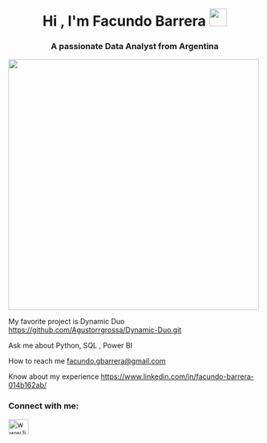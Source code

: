 <h1 align="center"><b>Hi , I'm Facundo Barrera </b><img src="https://media.giphy.com/media/hvRJCLFzcasrR4ia7z/giphy.gif" width="35"></h1>
<h3 align="center">A passionate Data Analyst from Argentina</h3>

<img src="https://media.giphy.com/media/L8K62iTDkzGX6/giphy.gif" width="500" />


My favorite project is Dynamic Duo https://github.com/Agustorrgrossa/Dynamic-Duo.git

Ask me about Python, SQL , Power BI

How to reach me facundo.gbarrera@gmail.com

Know about my experience https://www.linkedin.com/in/facundo-barrera-014b162ab/

<h3 align="left">Connect with me:</h3>
<p align="left">
<a href="https://www.linkedin.com/in/facundo-barrera-014b162ab/" target="blank"><img align="center" src="https://raw.githubusercontent.com/rahuldkjain/github-profile-readme-generator/master/src/images/icons/Social/linked-in-alt.svg" alt="www.linkedin.com/in/facundo-barrera" height="30" width="40" /></a>
</p>


<!--
**Facundo-Barrera/Facundo-Barrera** is a ✨ _special_ ✨ repository because its `README.md` (this file) appears on your GitHub profile.

Here are some ideas to get you started:

- 🔭 I’m currently working on ...
- 🌱 I’m currently learning ...
- 👯 I’m looking to collaborate on ...
- 🤔 I’m looking for help with ...
- 💬 Ask me about ...
- 📫 How to reach me: ...
- 😄 Pronouns: ...
- ⚡ Fun fact: ...
-->
